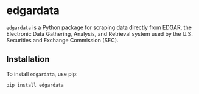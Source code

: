 # edgardata

`edgardata` is a Python package for scraping data directly from EDGAR, the Electronic Data Gathering, Analysis, and Retrieval system used by the U.S. Securities and Exchange Commission (SEC).

## Installation

To install `edgardata`, use pip:

```bash
pip install edgardata
